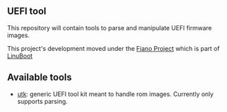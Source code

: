 ## UEFI tool

This repository will contain tools to parse and manipulate UEFI firmware images.

This project's development moved under the
[Fiano Project](https://github.com/insomniacslk/fiano) which is part of
[LinuBoot](https://linuxboot.org)

## Available tools

* [utk](utk/): generic UEFI tool kit meant to handle rom images. Currently only supports parsing.

